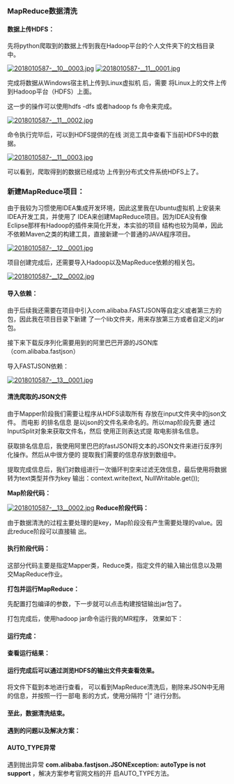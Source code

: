 ### MapReduce数据清洗

#### 数据上传HDFS：

先将python爬取到的数据上传到我在Hadoop平台的个人文件夹下的文档目录中。

[![2018010587-__10__0003.jpg](https://media.everdo.cn/tank/pic-bed/2021/03/01/2018010587-__10__0003.jpg)](https://up.media.everdo.cn/image/oKmO)
[![2018010587-__11__0001.jpg](https://media.everdo.cn/tank/pic-bed/2021/03/01/2018010587-__11__0001.jpg)](https://up.media.everdo.cn/image/oa7n)

完成将数据从Windows宿主机上传到Linux虚拟机 后，需要 将Linux上的文件上传到Hadoop平台（HDFS）上面。

这一步的操作可以使用hdfs -dfs 或者hadoop fs 命令来完成。

[![2018010587-__11__0002.jpg](https://media.everdo.cn/tank/pic-bed/2021/03/01/2018010587-__11__0002.jpg)](https://up.media.everdo.cn/image/ogqS)


命令执行完毕后，可以到HDFS提供的在线 浏览工具中查看下当前HDFS中的数据。

[![2018010587-__11__0003.jpg](https://media.everdo.cn/tank/pic-bed/2021/03/01/2018010587-__11__0003.jpg)](https://up.media.everdo.cn/image/oZL9)

可以看到，爬取得到的数据已经成功 上传到分布式文件系统HDFS上了。



### **新建MapReduce项目：**

由于我较为习惯使用IDEA集成开发环境，因此这里我在Ubuntu虚拟机 上安装来IDEA开发工具，并使用了
IDEA来创建MapReduce项目。因为IDEA没有像Eclipse那样有Hadoop的插件来简化开发，本实验的项目
结构也较为简单，因此不依赖Maven之类的构建工具，直接新建一个普通的JAVA程序项目。

[![2018010587-__12__0001.jpg](https://media.everdo.cn/tank/pic-bed/2021/03/01/2018010587-__12__0001.jpg)](https://up.media.everdo.cn/image/oUzG)

项目创建完成后，还需要导入Hadoop以及MapReduce依赖的相关包。

[![2018010587-__12__0002.jpg](https://media.everdo.cn/tank/pic-bed/2021/03/01/2018010587-__12__0002.jpg)](https://up.media.everdo.cn/image/oOb3)

#### 导入依赖：

由于后续我还需要在项目中引入com.alibaba.FASTJSON等自定义或者第三方的包，因此我在项目目录下新建
了一个lib文件夹，用来存放第三方或者自定义的jar包。

接下来下载反序列化需要用到的阿里巴巴开源的JSON库（com.alibaba.fastjson）

导入FASTJSON依赖：

[![2018010587-__13__0001.jpg](https://media.everdo.cn/tank/pic-bed/2021/03/01/2018010587-__13__0001.jpg)](https://up.media.everdo.cn/image/oGFj)


#### 清洗爬取的JSON文件

由于Mapper阶段我们需要让程序从HDFS读取所有 存放在input文件夹中的json文件。 而电影 的排名信息
是以json的文件名来命名的。所以map阶段先要 通过InputSplit对象来获取文件名，然后 使用正则表达式提
取电影排名信息。


获取排名信息后，我使用阿里巴巴的fastJSON将文本的JSON文件来进行反序列化操作。然后从中很方便的
提取我们需要的信息存放到数组中。

提取完成信息后，我们对数组进行一次循环判空来过滤无效信息，最后使用将数据转为text类型并作为key
输出：context.write(text, NullWritable.get());

**Map阶段代码：**

[![2018010587-__13__0002.jpg](https://media.everdo.cn/tank/pic-bed/2021/03/01/2018010587-__13__0002.jpg)](https://up.media.everdo.cn/image/oLO6)
**Reduce阶段代码：**

由于数据清洗的过程主要处理的是key，Map阶段没有产生需要处理的value。因此reduce阶段可以直接输
出。

#### 执行阶段代码：

这部分代码主要是指定Mapper类，Reduce类，指定文件的输入输出信息以及期交MapReduce作业。


**打包并运行MapReduce：**

先配置打包编译的参数，下一步就可以点击构建按钮输出jar包了。

打包完成后，使用hadoop jar命令运行我的MR程序， 效果如下：


#### 运行完成：

#### 查看运行结果：

#### 运行完成后可以通过浏览HDFS的输出文件夹查看效果。

将文件下载到本地进行查看， 可以看到MapReduce清洗后，剔除来JSON中无用的信息，并按照一行一部电
影的方式，使用分隔符 “|” 进行分割。


#### 至此，数据清洗结束。

#### 遇到的问题以及解决方案：

#### AUTO_TYPE异常

遇到抛出异常 **com.alibaba.fastjson.JSONException: autoType is not support** ，解决方案参考官网文档的开
启AUTO_TYPE方法。
